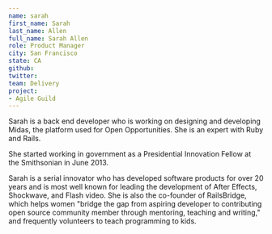 ```yaml
---
name: sarah
first_name: Sarah
last_name: Allen
full_name: Sarah Allen
role: Product Manager
city: San Francisco
state: CA
github:
twitter:
team: Delivery
project:
- Agile Guild
---
```


Sarah is a back end developer who is working on designing and developing Midas, the platform used for Open Opportunities. She is an expert with Ruby and Rails.

She started working in government as a Presidential Innovation Fellow at the Smithsonian in June 2013.

Sarah is a serial innovator who has developed software products for over 20 years and is most well known for leading the development of After Effects, Shockwave, and Flash video. She is also the co-founder of RailsBridge, which helps women "bridge the gap from aspiring developer to contributing open source community member through mentoring, teaching and writing," and frequently volunteers to teach programming to kids.
